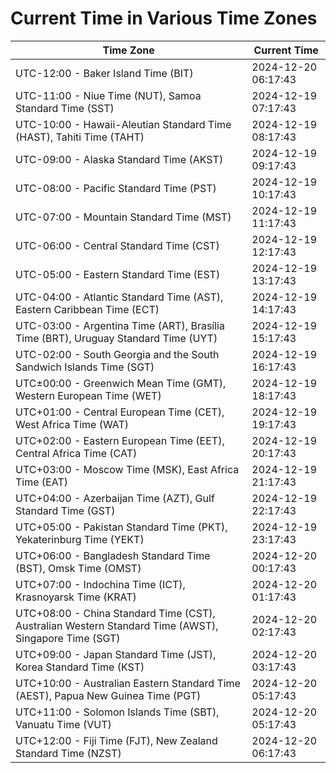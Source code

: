 # Current Time in Various Time Zones

| Time Zone | Current Time |
|-----------|--------------|
| UTC-12:00 - Baker Island Time (BIT) | 2024-12-20 06:17:43 |
| UTC-11:00 - Niue Time (NUT), Samoa Standard Time (SST) | 2024-12-19 07:17:43 |
| UTC-10:00 - Hawaii-Aleutian Standard Time (HAST), Tahiti Time (TAHT) | 2024-12-19 08:17:43 |
| UTC-09:00 - Alaska Standard Time (AKST) | 2024-12-19 09:17:43 |
| UTC-08:00 - Pacific Standard Time (PST) | 2024-12-19 10:17:43 |
| UTC-07:00 - Mountain Standard Time (MST) | 2024-12-19 11:17:43 |
| UTC-06:00 - Central Standard Time (CST) | 2024-12-19 12:17:43 |
| UTC-05:00 - Eastern Standard Time (EST) | 2024-12-19 13:17:43 |
| UTC-04:00 - Atlantic Standard Time (AST), Eastern Caribbean Time (ECT) | 2024-12-19 14:17:43 |
| UTC-03:00 - Argentina Time (ART), Brasília Time (BRT), Uruguay Standard Time (UYT) | 2024-12-19 15:17:43 |
| UTC-02:00 - South Georgia and the South Sandwich Islands Time (SGT) | 2024-12-19 16:17:43 |
| UTC±00:00 - Greenwich Mean Time (GMT), Western European Time (WET) | 2024-12-19 18:17:43 |
| UTC+01:00 - Central European Time (CET), West Africa Time (WAT) | 2024-12-19 19:17:43 |
| UTC+02:00 - Eastern European Time (EET), Central Africa Time (CAT) | 2024-12-19 20:17:43 |
| UTC+03:00 - Moscow Time (MSK), East Africa Time (EAT) | 2024-12-19 21:17:43 |
| UTC+04:00 - Azerbaijan Time (AZT), Gulf Standard Time (GST) | 2024-12-19 22:17:43 |
| UTC+05:00 - Pakistan Standard Time (PKT), Yekaterinburg Time (YEKT) | 2024-12-19 23:17:43 |
| UTC+06:00 - Bangladesh Standard Time (BST), Omsk Time (OMST) | 2024-12-20 00:17:43 |
| UTC+07:00 - Indochina Time (ICT), Krasnoyarsk Time (KRAT) | 2024-12-20 01:17:43 |
| UTC+08:00 - China Standard Time (CST), Australian Western Standard Time (AWST), Singapore Time (SGT) | 2024-12-20 02:17:43 |
| UTC+09:00 - Japan Standard Time (JST), Korea Standard Time (KST) | 2024-12-20 03:17:43 |
| UTC+10:00 - Australian Eastern Standard Time (AEST), Papua New Guinea Time (PGT) | 2024-12-20 05:17:43 |
| UTC+11:00 - Solomon Islands Time (SBT), Vanuatu Time (VUT) | 2024-12-20 05:17:43 |
| UTC+12:00 - Fiji Time (FJT), New Zealand Standard Time (NZST) | 2024-12-20 06:17:43 |

